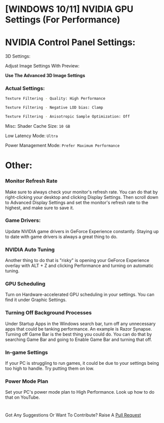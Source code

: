 # [WINDOWS 10/11] NVIDIA GPU Settings (For Performance)

# NVIDIA Control Panel Settings:

3D Settings:

Adjust Image Settings With Preview:

**Use The Advanced 3D Image Settings**

### Actual Settings:

```bash
Texture Filtering - Quality: High Performance

Texture Filtering - Negative LOD bias: Clamp

Texture Filtering - Anisotropic Sample Optimization: Off
```
Misc:
Shader Cache Size: `10 GB`

Low Latency Mode: `Ultra`

Power Management Mode: `Prefer Maximum Performance`

# Other:
### Monitor Refresh Rate
Make sure to always check your monitor's refresh rate. You can do that by right-clicking your desktop and clicking Display Settings. Then scroll down to Advanced Display Settings and set the monitor's refresh rate to the highest, and make sure to save it.

### Game Drivers:
Update NVIDIA game drivers in GeForce Experience constantly. Staying up to date with game drivers is always a great thing to do.

### NVIDIA Auto Tuning
Another thing to do that is "risky" is opening your GeForce Experience overlay with ALT + Z and clicking Performance and turning on automatic tuning.

### GPU Scheduling
Turn on Hardware-accelerated GPU scheduling in your settings. You can find it under Graphic Settings.

### Turning Off Background Processes
Under Startup Apps in the Windows search bar, turn off any unnecessary apps that could be tanking performance. An example is Razor Synapse. Turning off Game Bar is the best thing you could do. You can do that by searching Game Bar and going to Enable Game Bar and turning that off.

### In-game Settings
If your PC is struggling to run games, it could be due to your settings being too high to handle. Try putting them on low.

### Power Mode Plan
Set your PC's power mode plan to High Performance. Look up how to do that on YouTube.
#
Got Any Suggestions Or Want To Contribute? Raise A [Pull Request](https://github.com/Lachyx/PC-Gaming-Optimizations/pulls)
